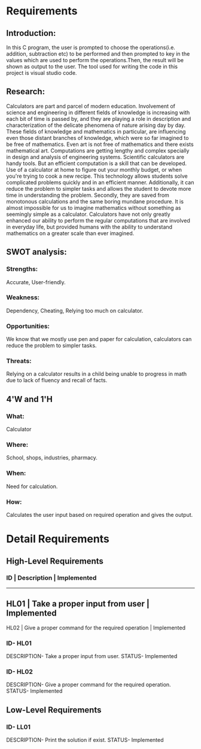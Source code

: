 
# Requirements
## Introduction: 
In this C program, the user is prompted to choose the operations(i.e. addition, subtraction etc)  to be performed and then prompted to key in the values which are used to perform the operations.Then, the result will be shown as output to the user.
The tool used for writing the code in this project is visual studio code.
## Research:
Calculators are part and parcel of modern education. Involvement of science and engineering in different fields of knowledge is increasing with each bit of time is passed by, and they are playing a role in description and characterization of the delicate phenomena of nature arising day by day. These fields of knowledge and mathematics in particular, are influencing even those distant branches of knowledge, which were so far imagined to be free of mathematics. Even art is not free of mathematics and there exists mathematical art. Computations are getting lengthy and complex specially in design and analysis of engineering systems. Scientific calculators are handy tools. But an efficient computation is a skill that can be developed.
Use of a calculator at home to figure out your monthly budget, or when you're trying to cook a new recipe. This technology allows students solve complicated problems quickly and in an efficient manner. Additionally, it can reduce the problem to simpler tasks and allows the student to devote more time in understanding the problem. Secondly, they are saved from monotonous calculations and the same boring mundane procedure.
It is almost impossible for us to imagine mathematics without something as seemingly simple as a calculator.
Calculators have not only greatly enhanced our ability to perform the regular computations that are involved in everyday life, but provided humans with the ability to understand mathematics on a greater scale than ever imagined. 
## SWOT analysis:
### Strengths:
Accurate, User-friendly.
### Weakness:
Dependency, Cheating, Relying too much on calculator.
### Opportunities:
We know that we mostly use pen and paper for calculation, calculators can reduce the problem to simpler tasks.
### Threats:
Relying on a calculator results in a child being unable to progress in math due to lack of fluency and recall of facts.

## 4'W and 1'H
### What: 
Calculator
### Where:
School, shops, industries, pharmacy.
### When:
Need for calculation.
### How:
Calculates the user input based on required operation and gives the output.

# Detail Requirements

## High-Level Requirements

### ID | Description                                      | Implemented
----------------------------------
HL01   | Take a proper input from user                    | Implemented
------------------------------
HL02   | Give a proper command for the required operation | Implemented

### ID- HL01
DESCRIPTION- Take a proper input from user.
STATUS- Implemented

### ID- HL02
DESCRIPTION- Give a proper command for the required operation.
STATUS- Implemented

## Low-Level Requirements

### ID- LL01
DESCRIPTION- Print the solution if exist.
STATUS- Implemented



